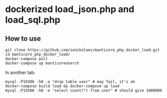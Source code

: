 # dockerized load_json.php and load_sql.php

## How to use
```
git clone https://github.com/sanikolaev/manticore_php_docker_load.git
cd manticore_php_docker_load/
docker-compose pull
docker-compose up manticoresearch
```
In another tab:
```
mysql -P19306 -h0 -e "drop table user" # may fail, it's ok
docker-compose build load && docker-compose up load
mysql -P19306 -h0 -e "select count(*) from user" # should give 1000000
```
